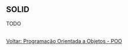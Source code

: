 ## SOLID
  TODO
  
<br/>
<div style="display: flex; justify-content: space-between;">  
   <a href="poo.md">Voltar: Programação Orientada a Objetos - POO</a><br />  
</div>